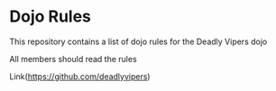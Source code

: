 Dojo Rules
==========

This repository contains a list of dojo rules for the Deadly Vipers dojo

All members should read the rules

Link(https://github.com/deadlyvipers)